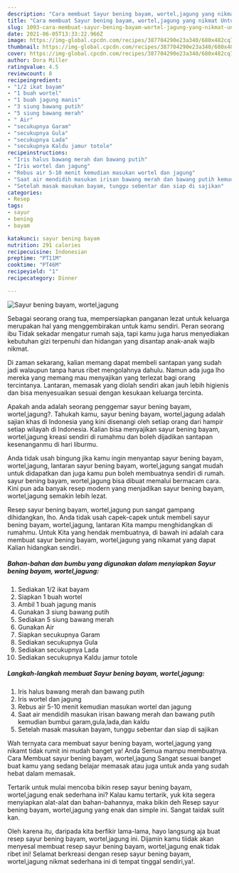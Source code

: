```yaml
---
description: "Cara membuat Sayur bening bayam, wortel,jagung yang nikmat Untuk Jualan"
title: "Cara membuat Sayur bening bayam, wortel,jagung yang nikmat Untuk Jualan"
slug: 1093-cara-membuat-sayur-bening-bayam-wortel-jagung-yang-nikmat-untuk-jualan
date: 2021-06-05T13:33:22.966Z
image: https://img-global.cpcdn.com/recipes/387704290e23a340/680x482cq70/sayur-bening-bayam-worteljagung-foto-resep-utama.jpg
thumbnail: https://img-global.cpcdn.com/recipes/387704290e23a340/680x482cq70/sayur-bening-bayam-worteljagung-foto-resep-utama.jpg
cover: https://img-global.cpcdn.com/recipes/387704290e23a340/680x482cq70/sayur-bening-bayam-worteljagung-foto-resep-utama.jpg
author: Dora Miller
ratingvalue: 4.5
reviewcount: 8
recipeingredient:
- "1/2 ikat bayam"
- "1 buah wortel"
- "1 buah jagung manis"
- "3 siung bawang putih"
- "5 siung bawang merah"
- " Air"
- "secukupnya Garam"
- "secukupnya Gula"
- "secukupnya Lada"
- "secukupnya Kaldu jamur totole"
recipeinstructions:
- "Iris halus bawang merah dan bawang putih"
- "Iris wortel dan jagung"
- "Rebus air 5-10 menit kemudian masukan wortel dan jagung"
- "Saat air mendidih masukan irisan bawang merah dan bawang putih kemudian bumbui garam,gula,lada,dan kaldu"
- "Setelah masak masukan bayam, tunggu sebentar dan siap di sajikan"
categories:
- Resep
tags:
- sayur
- bening
- bayam

katakunci: sayur bening bayam 
nutrition: 291 calories
recipecuisine: Indonesian
preptime: "PT11M"
cooktime: "PT46M"
recipeyield: "1"
recipecategory: Dinner

---
```



![Sayur bening bayam, wortel,jagung](https://img-global.cpcdn.com/recipes/387704290e23a340/680x482cq70/sayur-bening-bayam-worteljagung-foto-resep-utama.jpg)

Sebagai seorang orang tua, mempersiapkan panganan lezat untuk keluarga merupakan hal yang menggembirakan untuk kamu sendiri. Peran seorang ibu Tidak sekadar mengatur rumah saja, tapi kamu juga harus menyediakan kebutuhan gizi terpenuhi dan hidangan yang disantap anak-anak wajib nikmat.

Di zaman  sekarang, kalian memang dapat membeli santapan yang sudah jadi walaupun tanpa harus ribet mengolahnya dahulu. Namun ada juga lho mereka yang memang mau menyajikan yang terlezat bagi orang tercintanya. Lantaran, memasak yang diolah sendiri akan jauh lebih higienis dan bisa menyesuaikan sesuai dengan kesukaan keluarga tercinta. 



Apakah anda adalah seorang penggemar sayur bening bayam, wortel,jagung?. Tahukah kamu, sayur bening bayam, wortel,jagung adalah sajian khas di Indonesia yang kini disenangi oleh setiap orang dari hampir setiap wilayah di Indonesia. Kalian bisa menyajikan sayur bening bayam, wortel,jagung kreasi sendiri di rumahmu dan boleh dijadikan santapan kesenanganmu di hari liburmu.

Anda tidak usah bingung jika kamu ingin menyantap sayur bening bayam, wortel,jagung, lantaran sayur bening bayam, wortel,jagung sangat mudah untuk didapatkan dan juga kamu pun boleh membuatnya sendiri di rumah. sayur bening bayam, wortel,jagung bisa dibuat memalui bermacam cara. Kini pun ada banyak resep modern yang menjadikan sayur bening bayam, wortel,jagung semakin lebih lezat.

Resep sayur bening bayam, wortel,jagung pun sangat gampang dihidangkan, lho. Anda tidak usah capek-capek untuk membeli sayur bening bayam, wortel,jagung, lantaran Kita mampu menghidangkan di rumahmu. Untuk Kita yang hendak membuatnya, di bawah ini adalah cara membuat sayur bening bayam, wortel,jagung yang nikamat yang dapat Kalian hidangkan sendiri.

<!--inarticleads1-->

##### Bahan-bahan dan bumbu yang digunakan dalam menyiapkan Sayur bening bayam, wortel,jagung:

1. Sediakan 1/2 ikat bayam
1. Siapkan 1 buah wortel
1. Ambil 1 buah jagung manis
1. Gunakan 3 siung bawang putih
1. Sediakan 5 siung bawang merah
1. Gunakan  Air
1. Siapkan secukupnya Garam
1. Sediakan secukupnya Gula
1. Sediakan secukupnya Lada
1. Sediakan secukupnya Kaldu jamur totole




<!--inarticleads2-->

##### Langkah-langkah membuat Sayur bening bayam, wortel,jagung:

1. Iris halus bawang merah dan bawang putih
1. Iris wortel dan jagung
1. Rebus air 5-10 menit kemudian masukan wortel dan jagung
1. Saat air mendidih masukan irisan bawang merah dan bawang putih kemudian bumbui garam,gula,lada,dan kaldu
1. Setelah masak masukan bayam, tunggu sebentar dan siap di sajikan




Wah ternyata cara membuat sayur bening bayam, wortel,jagung yang nikamt tidak rumit ini mudah banget ya! Anda Semua mampu membuatnya. Cara Membuat sayur bening bayam, wortel,jagung Sangat sesuai banget buat kamu yang sedang belajar memasak atau juga untuk anda yang sudah hebat dalam memasak.

Tertarik untuk mulai mencoba bikin resep sayur bening bayam, wortel,jagung enak sederhana ini? Kalau kamu tertarik, yuk kita segera menyiapkan alat-alat dan bahan-bahannya, maka bikin deh Resep sayur bening bayam, wortel,jagung yang enak dan simple ini. Sangat taidak sulit kan. 

Oleh karena itu, daripada kita berfikir lama-lama, hayo langsung aja buat resep sayur bening bayam, wortel,jagung ini. Dijamin kamu tiidak akan menyesal membuat resep sayur bening bayam, wortel,jagung enak tidak ribet ini! Selamat berkreasi dengan resep sayur bening bayam, wortel,jagung nikmat sederhana ini di tempat tinggal sendiri,ya!.

